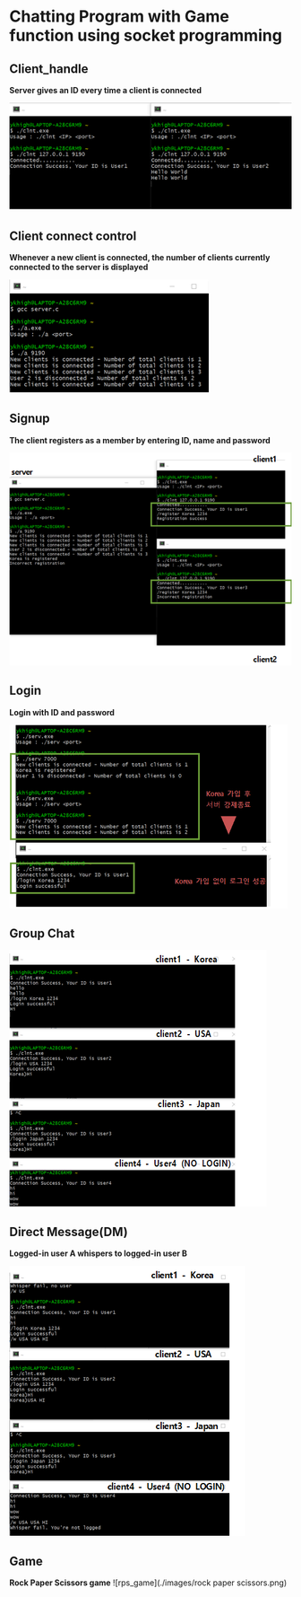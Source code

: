# Chatting Program with Game function using socket programming

## Client_handle
**Server gives an ID every time a client is connected**

![client_handle](./images/client_handle.png)


## Client connect control
**Whenever a new client is connected, the number of clients currently connected to the server is displayed**

![client_connect_control](./images/client_connect_control.png)

## Signup
**The client registers as a member by entering ID, name and password**

![client_signup](./images/client_signup.png)

## Login
**Login with ID and password**

![login](./images/login.png)

## Group Chat

![group_chat](./images/group_chat.png)

## Direct Message(DM)
**Logged-in user A whispers to logged-in user B**

![direct_message](./images/direct_message.png)

## Game
**Rock Paper Scissors game**
![rps_game](./images/rock paper scissors.png)
